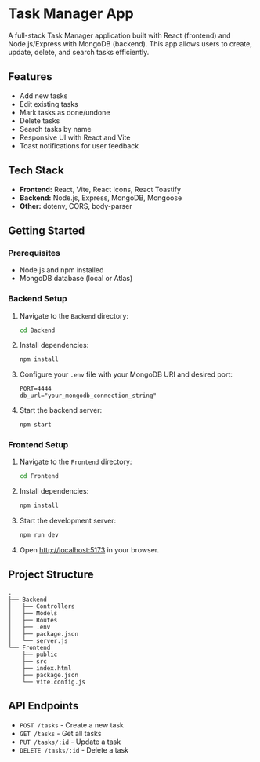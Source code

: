 # Task Manager App

A full-stack Task Manager application built with React (frontend) and Node.js/Express with MongoDB (backend). This app allows users to create, update, delete, and search tasks efficiently.

## Features

- Add new tasks
- Edit existing tasks
- Mark tasks as done/undone
- Delete tasks
- Search tasks by name
- Responsive UI with React and Vite
- Toast notifications for user feedback

## Tech Stack

- **Frontend:** React, Vite, React Icons, React Toastify
- **Backend:** Node.js, Express, MongoDB, Mongoose
- **Other:** dotenv, CORS, body-parser

## Getting Started

### Prerequisites

- Node.js and npm installed
- MongoDB database (local or Atlas)

### Backend Setup

1. Navigate to the `Backend` directory:
   ```sh
   cd Backend
   ```
2. Install dependencies:
   ```sh
   npm install
   ```
3. Configure your `.env` file with your MongoDB URI and desired port:
   ```
   PORT=4444
   db_url="your_mongodb_connection_string"
   ```
4. Start the backend server:
   ```sh
   npm start
   ```

### Frontend Setup

1. Navigate to the `Frontend` directory:
   ```sh
   cd Frontend
   ```
2. Install dependencies:
   ```sh
   npm install
   ```
3. Start the development server:
   ```sh
   npm run dev
   ```
4. Open [http://localhost:5173](http://localhost:5173) in your browser.

## Project Structure

```
.
├── Backend
│   ├── Controllers
│   ├── Models
│   ├── Routes
│   ├── .env
│   ├── package.json
│   └── server.js
└── Frontend
    ├── public
    ├── src
    ├── index.html
    ├── package.json
    └── vite.config.js
```

## API Endpoints

- `POST /tasks` - Create a new task
- `GET /tasks` - Get all tasks
- `PUT /tasks/:id` - Update a task
- `DELETE /tasks/:id` - Delete a task

